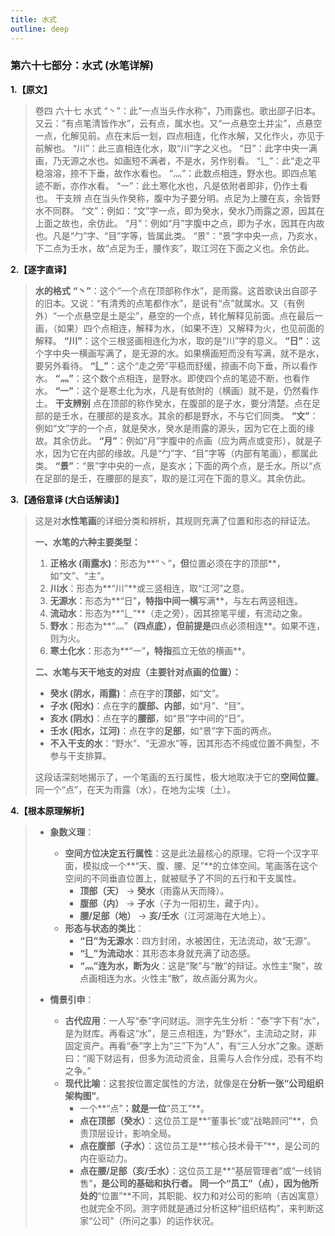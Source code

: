 ```yaml
---
title: 水式
outline: deep
---
```

  
### **第六十七部分：水式 (水笔详解)**

**1.【原文】**
> 卷四 六十七 水式
> “丶”：此“一点当头作水称”，乃雨露也。歌出邵子旧本。又云：“有点笔清皆作水”，云有点，属水也。又“一点悬空土并尘”，点悬空一点，化解见前。点在末后一划，四点相连，化作水解，又化作火，亦见于前解也。
> “川”：此三直相连化水，取“川”字之义也。
> “日”：此字中央一满画，乃无源之水也。如画短不满者，不是水，另作别看。
> “辶”：此“走之平稳溶溶，捺不下垂，故作水看也。
> “灬”：此数点相连，野水也。即四点笔迹不断，亦作水看。
> “一”：此土寒化水也，凡是依附者即非，仍作土看也。
> 干支辨
> 点在当头作癸称，腹中为子要分明。点足为上腰在亥，余皆野水不同群。
> “文”：例如：“文”字一点，即为癸水，癸水乃雨露之源，因其在上面之故也，余仿此。
> “月”：例如“月”字腹中之点，即为子水，因其在内故也。凡是“勹”字、“目”字等，皆属此类。
> “景”：“景”字中央一点，乃亥水，下二点为壬水，故“点足为壬，腰作亥”，取江河在下面之义也。余仿此。

**2.【逐字直译】**
> **水的格式**
> **“丶”**：这个“一个点在顶部称作水”，是雨露。这首歌诀出自邵子的旧本。又说：“有清秀的点笔都作水”，是说有“点”就属水。又（有例外）“一个点悬空是土是尘”，悬空的一个点，转化解释见前面。点在最后一画，（如果）四个点相连，解释为水，（如果不连）又解释为火，也见前面的解释。
> **“川”**：这个三根竖画相连化为水，取的是“川”字的意义。
> **“日”**：这个字中央一横画写满了，是无源的水。如果横画短而没有写满，就不是水，要另外看待。
> **“辶”**：这个“走之旁”平稳而舒缓，捺画不向下垂，所以看作水。
> **“灬”**：这个数个点相连，是野水。即使四个点的笔迹不断，也看作水。
> **“一”**：这个是寒土化为水，凡是有依附的（横画）就不是，仍然看作土。
> **干支辨别**
> 点在顶部的称作癸水，在腹部的是子水，要分清楚。点在足部的是壬水，在腰部的是亥水。其余的都是野水，不与它们同类。
> **“文”**：例如“文”字的一个点，就是癸水，癸水是雨露的源头，因为它在上面的缘故。其余仿此。
> **“月”**：例如“月”字腹中的点画（应为两点或变形），就是子水，因为它在内部的缘故。凡是“勹”字、“目”字等（内部有笔画），都属此类。
> **“景”**：“景”字中央的一点，是亥水；下面的两个点，是壬水。所以“点在足部的是壬，在腰部的是亥”，取的是江河在下面的意义。其余仿此。

**3.【通俗意译 (大白话解读)】**
> 这是对**水性笔画**的详细分类和辨析，其规则充满了位置和形态的辩证法。
> 
> **一、水笔的六种主要类型：**
> 1.  **正格水 (雨露水)**：形态为**“丶”**，但**位置必须在字的顶部**，如“文”、“主”。
> 2.  **川水**：形态为**“川”**或三竖相连，取“江河”之意。
> 3.  **无源水**：形态为**“日”**，特指中间一横**写满**，与左右两竖相连。
> 4.  **流动水**：形态为**“辶”**（走之旁），因其捺笔平缓，有流动之象。
> 5.  **野水**：形态为**“灬”**（四点底），但前提是**四点必须相连**。如果不连，则为火。
> 6.  **寒土化水**：形态为**“一”**，特指**孤立无依的横画**。
> 
> **二、水笔与天干地支的对应（主要针对点画的位置）：**
> *   **癸水 (阴水，雨露)**：点在字的**顶部**，如“文”。
> *   **子水 (阳水)**：点在字的**腹部、内部**，如“月”、“目”。
> *   **亥水 (阴水)**：点在字的**腰部**，如“景”字中间的“日”。
> *   **壬水 (阳水，江河)**：点在字的**足部**，如“景”字下面的两点。
> *   **不入干支的水**：“野水”、“无源水”等，因其形态不纯或位置不典型，不参与干支排算。
> 
> 这段话深刻地揭示了，一个笔画的五行属性，极大地取决于它的**空间位置**。同一个“点”，在天为雨露（水），在地为尘埃（土）。

**4.【根本原理解析】**
> *   **象数义理**：
>     *   **空间方位决定五行属性**：这是此法最核心的原理。它将一个汉字平面，模拟成一个**“天、腹、腰、足”**的立体空间。笔画落在这个空间的不同垂直位置上，就被赋予了不同的五行和干支属性。
>         *   **顶部（天）** -> **癸水**（雨露从天而降）。
>         *   **腹部（内）** -> **子水**（子为一阳初生，藏于内）。
>         *   **腰/足部（地）** -> **亥/壬水**（江河湖海在大地上）。
>     *   **形态与状态的类比**：
>         *   **“日”为无源水**：四方封闭，水被困住，无法流动，故“无源”。
>         *   **“辶”为流动水**：其形态本身就充满了动态感。
>         *   **“灬”连为水，断为火**：这是“聚”与“散”的辩证。水性主“聚”，故点画相连为水。火性主“散”，故点画分离为火。
> 
> *   **情景引申**：
>     *   **古代应用**：一人写“泰”字问财运。测字先生分析：“泰”字下有“水”，是为财库。再看这“水”，是三点相连，为“野水”，主流动之财，非固定资产。再看“泰”字上为“三”下为“人”，有“三人分水”之象。遂断曰：“阁下财运有，但多为流动资金，且需与人合作分成，恐有不均之争。”
>     *   **现代比喻**：这套按位置定属性的方法，就像是在**分析一张“公司组织架构图”**。
>         *   一个**“点”**：就是一位**“员工”**。
>         *   **点在顶部（癸水）**：这位员工是**“董事长”或“战略顾问”**，负责顶层设计，影响全局。
>         *   **点在腹部（子水）**：这位员工是**“核心技术骨干”**，是公司的内在驱动力。
>         *   **点在腰/足部（亥/壬水）**：这位员工是**“基层管理者”或“一线销售”**，是公司的基础和执行者。
>         同一个“员工”（点），因为他所处的**“位置”**不同，其职能、权力和对公司的影响（吉凶寓意）也就完全不同。测字师就是通过分析这种“组织结构”，来判断这家“公司”（所问之事）的运作状况。
